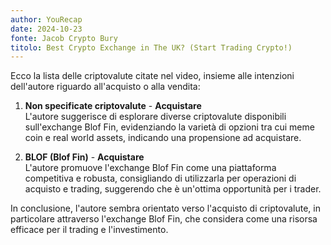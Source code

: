 ```yaml
---
author: YouRecap
date: 2024-10-23
fonte: Jacob Crypto Bury
titolo: Best Crypto Exchange in The UK? (Start Trading Crypto!)
---
```


Ecco la lista delle criptovalute citate nel video, insieme alle intenzioni dell'autore riguardo all'acquisto o alla vendita:

1. **Non specificate criptovalute** - **Acquistare**  
   L'autore suggerisce di esplorare diverse criptovalute disponibili sull'exchange Blof Fin, evidenziando la varietà di opzioni tra cui meme coin e real world assets, indicando una propensione ad acquistare.

2. **BLOF (Blof Fin)** - **Acquistare**  
   L'autore promuove l'exchange Blof Fin come una piattaforma competitiva e robusta, consigliando di utilizzarla per operazioni di acquisto e trading, suggerendo che è un'ottima opportunità per i trader.

In conclusione, l'autore sembra orientato verso l'acquisto di criptovalute, in particolare attraverso l'exchange Blof Fin, che considera come una risorsa efficace per il trading e l'investimento.
